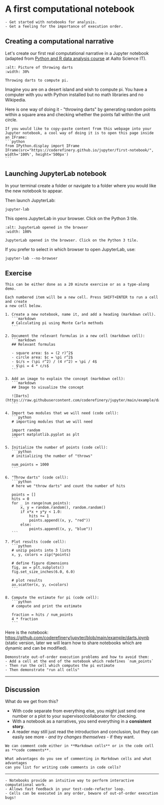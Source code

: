 # A first computational notebook

```{objectives}
- Get started with notebooks for analysis.
- Get a feeling for the importance of execution order.
```

## Creating a computational narrative

Let's create our first real computational narrative in a Jupyter notebook
(adapted from [Python and R data analysis course](https://github.com/AaltoScienceIT/python-r-data-analysis-course) at Aalto Science IT).

```{figure} img/pi_with_darts.png
:alt: Picture of throwing darts
:width: 30%

Throwing darts to compute pi.
```

Imagine you are on a desert island and wish to compute pi.
You have a computer with you with Python installed but no
math libraries and no Wikipedia.

Here is one way of doing it - "throwing darts" by generating
random points within a square area and checking whether the points
fall within the unit circle.

````{discussion} Hint: Opening a webpage inside JupyterLab
If you would like to copy-paste content from this webpage into your
Jupyter notebook, a cool way of doing it is to open this page inside
an IFrame:
```python
from IPython.display import IFrame
IFrame(src="https://coderefinery.github.io/jupyter/first-notebook/", width='100%', height='500px')
```
````


## Launching JupyterLab notebook

In your terminal create a folder or navigate to a folder where you would like
the new notebook to appear.

Then launch JupyterLab:
```
jupyter-lab
```

This opens JupyterLab in your browser. Click on the Python 3 tile.

```{figure} img/launching-python.png
:alt: JupyterLab opened in the browser
:width: 100%

JupyterLab opened in the browser. Click on the Python 3 tile.
```

If you prefer to select in which browser to open JupyterLab, use:
```
jupyter-lab --no-browser
```


## Exercise

````{challenge} Exercise/demonstration: Calculating pi using Monte Carlo methods
This can be either done as a 20 minute exercise or as a type-along demo.

Each numbered item will be a new cell. Press SHIFT+ENTER to run a cell and create
a new cell below.

1. Create a new notebook, name it, and add a heading (markdown cell).
   ```markdown
   # Calculating pi using Monte Carlo methods
   ```

2. Document the relevant formulas in a new cell (markdown cell):
   ```markdown
   ## Relevant formulas

   - square area: $s = (2 r)^2$
   - circle area: $c = \pi r^2$
   - $c/s = (\pi r^2) / (4 r^2) = \pi / 4$
   - $\pi = 4 * c/s$
   ```

3. Add an image to explain the concept (markdown cell):
   ```markdown
   ## Image to visualize the concept

   ![Darts](https://raw.githubusercontent.com/coderefinery/jupyter/main/example/darts.svg)
   ```

4. Import two modules that we will need (code cell):
   ```python
   # importing modules that we will need

   import random
   import matplotlib.pyplot as plt
   ```

5. Initialize the number of points (code cell):
   ```python
   # initializing the number of "throws"

   num_points = 1000
   ```

6. "Throw darts" (code cell):
   ```python
   # here we "throw darts" and count the number of hits

   points = []
   hits = 0
   for _ in range(num_points):
       x, y = random.random(), random.random()
       if x*x + y*y < 1.0:
           hits += 1
           points.append((x, y, "red"))
       else:
           points.append((x, y, "blue"))
   ```

7. Plot results (code cell):
   ```python
   # unzip points into 3 lists
   x, y, colors = zip(*points)

   # define figure dimensions
   fig, ax = plt.subplots()
   fig.set_size_inches(6.0, 6.0)

   # plot results
   ax.scatter(x, y, c=colors)
   ```

8. Compute the estimate for pi (code cell):
   ```python
   # compute and print the estimate

   fraction = hits / num_points
   4 * fraction
   ```
````

Here is the notebook: <https://github.com/coderefinery/jupyter/blob/main/example/darts.ipynb>
(static version, later we will learn how to share notebooks which are dynamic
and can be modified).

```{instructor-note}
Demonstrate out-of-order execution problems and how to avoid them:
- Add a cell at the end of the notebook which redefines `num_points`
- Then run the cell which computes the pi estimate
- Then demonstrate "run all cells"
```

---

## Discussion

What do we get from this?

- With code separate from everything else, you might just send one
  number or a plot to your supervisor/collaborator for checking.
- With a notebook as a narratives, you send everything in a **consistent
  story**.
- A reader may still just read the introduction and conclusion, but
  they can easily see more - *and try changes themselves* - if they
  want.

```{discussion} Where should we add comments?
We can comment code either in **Markdown cells** or in the code cell as **code comments**.

What advantages do you see of commenting in Markdown cells and what advantages
can you list for writing code comments in code cells?
```
---

```{keypoints}
- Notebooks provide an intuitive way to perform interactive computational work.
- Allows fast feedback in your test-code-refactor loop.
- Cells can be executed in any order, beware of out-of-order execution bugs!
```
